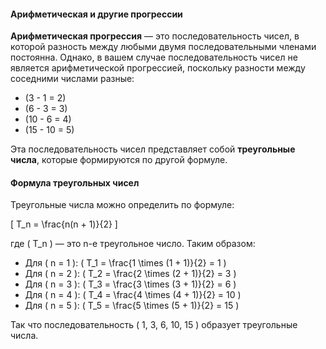 #### Арифметическая и другие прогрессии

**Арифметическая прогрессия** — это последовательность чисел, в которой разность между любыми двумя последовательными членами постоянна. Однако, в вашем случае последовательность чисел не является арифметической прогрессией, поскольку разности между соседними числами разные:

- \(3 - 1 = 2\)
- \(6 - 3 = 3\)
- \(10 - 6 = 4\)
- \(15 - 10 = 5\)

Эта последовательность чисел представляет собой **треугольные числа**, которые формируются по другой формуле.

#### Формула треугольных чисел

Треугольные числа можно определить по формуле:

\[ T_n = \frac{n(n + 1)}{2} \]

где \( T_n \) — это n-е треугольное число. Таким образом:

- Для \( n = 1 \): \( T_1 = \frac{1 \times (1 + 1)}{2} = 1 \)
- Для \( n = 2 \): \( T_2 = \frac{2 \times (2 + 1)}{2} = 3 \)
- Для \( n = 3 \): \( T_3 = \frac{3 \times (3 + 1)}{2} = 6 \)
- Для \( n = 4 \): \( T_4 = \frac{4 \times (4 + 1)}{2} = 10 \)
- Для \( n = 5 \): \( T_5 = \frac{5 \times (5 + 1)}{2} = 15 \)

Так что последовательность \( 1, 3, 6, 10, 15 \) образует треугольные числа.
